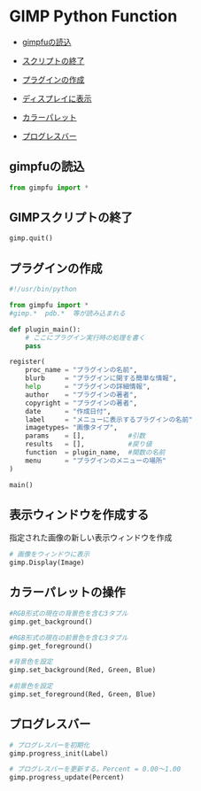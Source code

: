 # GIMP Python Function

- [gimpfuの読込](#gimpfuの読込)

- [スクリプトの終了](#gimpスクリプトの終了)

- [プラグインの作成](#プラグインの作成)

- [ディスプレイに表示](#表示ウィンドウを作成する)

- [カラーパレット](#カラーパレットの操作)

- [プログレスバー](#プログレスバー)



## gimpfuの読込
```python
from gimpfu import *
```

## GIMPスクリプトの終了
```python
gimp.quit()
```

## プラグインの作成
```python
#!/usr/bin/python

from gimpfu import *
#gimp.*  pdb.*  等が読み込まれる

def plugin_main():
    # ここにプラグイン実行時の処理を書く
    pass

register(
    proc_name = "プラグインの名前",
    blurb     = "プラグインに関する簡単な情報",
    help      = "プラグインの詳細情報",
    author    = "プラグインの著者",
    copyright = "プラグインの著者",
    date      = "作成日付",
    label     = "メニューに表示するプラグインの名前"
    imagetypes= "画像タイプ",
    params    = [],           #引数
    results   = [],           #戻り値
    function  = plugin_name,  #関数の名前
    menu      = "プラグインのメニューの場所"
)

main()

```

## 表示ウィンドウを作成する
指定された画像の新しい表示ウィンドウを作成
```python
# 画像をウィンドウに表示
gimp.Display(Image)
```

## カラーパレットの操作
```python
#RGB形式の現在の背景色を含む3タプル
gimp.get_background()

#RGB形式の現在の前景色を含む3タプル
gimp.get_foreground()

#背景色を設定
gimp.set_background(Red, Green, Blue)

#前景色を設定
gimp.set_foreground(Red, Green, Blue)
```

## プログレスバー
```python
# プログレスバーを初期化
gimp.progress_init(Label)

# プログレスバーを更新する。Percent = 0.00～1.00
gimp.progress_update(Percent)
```